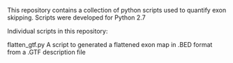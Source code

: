 This repository contains a collection of python scripts used to quantify exon skipping.
Scripts were developed for Python 2.7

Individual scripts in this repository:

flatten_gtf.py
A script to generated a flattened exon map in .BED format from a .GTF description file


